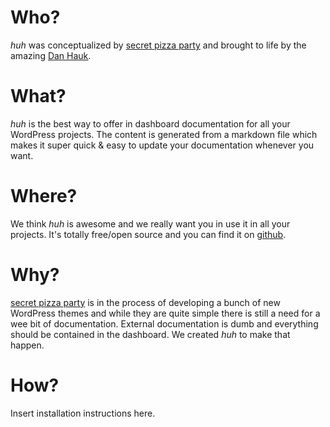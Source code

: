# Who?
_huh_ was conceptualized by [secret pizza party](https://secretpizza.party) and brought to life by the amazing [Dan Hauk](https://danhauk.com/).

# What?
_huh_ is the best way to offer in dashboard documentation for all your WordPress projects. The content is generated from a markdown file which makes it super quick & easy to update your documentation whenever you want.

# Where?
We think _huh_ is awesome and we really want you in use it in all your projects. It's totally free/open source and you can find it on [github](https://github.com/secretpizzaparty/huh/). 

# Why?
[secret pizza party](https://secretpizza.party) is in the process of developing a bunch of new WordPress themes and while they are quite simple there is still a need for a wee bit of documentation. External documentation is dumb and everything should be contained in the dashboard. We created _huh_ to make that happen.

# How?
Insert installation instructions here.
